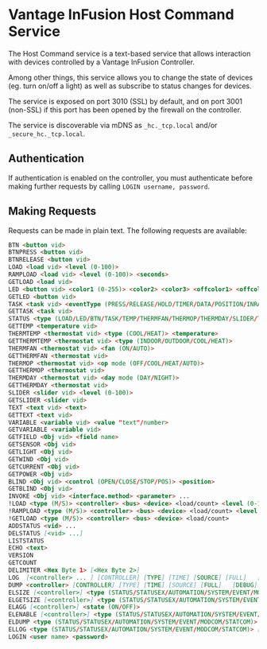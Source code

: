 # Vantage InFusion Host Command Service

The Host Command service is a text-based service that allows interaction with devices
controlled by a Vantage InFusion Controller.

Among other things, this service allows you to change the state of devices
(eg. turn on/off a light) as well as subscribe to status changes for devices.

The service is exposed on port 3010 (SSL) by default, and on port 3001 (non-SSL) if this
port has been opened by the firewall on the controller.

The service is discoverable via mDNS as `_hc._tcp.local` and/or `_secure_hc._tcp.local`.


## Authentication

If authentication is enabled on the controller, you must authenticate before making further
requests by calling `LOGIN username, password`.


## Making Requests

Requests can be made in plain text. The following requests are available:

```markdown
BTN <button vid>
BTNPRESS <button vid>
BTNRELEASE <button vid>
LOAD <load vid> <level (0-100)>
RAMPLOAD <load vid> <level (0-100)> <seconds>
GETLOAD <load vid>
LED <button vid> <color1 (0-255)> <color2> <color3> <offcolor1> <offcolor2 (0-255)> <offcolor3> <blinkrate (FAST/MEDIUM/SLOW/VERYSLOW/OFF)>
GETLED <button vid>
TASK <task vid> <eventType (PRESS/RELEASE/HOLD/TIMER/DATA/POSITION/INRANGE/OUTOFRANGE/TEMPERATURE/DAYMODE/FANMODE/OPERATIONMODE/CONNECT/DISCONNECT/BOOT/LEARN/CANCEL/NONE)>
GETTASK <task vid>
STATUS <type (LOAD/LED/BTN/TASK/TEMP/THERMFAN/THERMOP/THERMDAY/SLIDER/TEXT/VARIABLE/BLIND/PAGE/LEDSTATE/IMAGE/WIND/LIGHT/CURRENT/POWER/ALL/NONE)>
GETTEMP <temperature vid>
THERMTEMP <thermostat vid> <type (COOL/HEAT)> <temperature>
GETTHERMTEMP <thermostat vid> <type (INDOOR/OUTDOOR/COOL/HEAT)>
THERMFAN <thermostat vid> <fan (ON/AUTO)>
GETTHERMFAN <thermostat vid>
THERMOP <thermostat vid> <op mode (OFF/COOL/HEAT/AUTO)>
GETTHERMOP <thermostat vid>
THERMDAY <thermostat vid> <day mode (DAY/NIGHT)>
GETTHERMDAY <thermostat vid>
SLIDER <slider vid> <level (0-100)>
GETSLIDER <slider vid>
TEXT <text vid> <text>
GETTEXT <text vid>
VARIABLE <variable vid> <value "text"/number>
GETVARIABLE <variable vid>
GETFIELD <Obj vid> <field name>
GETSENSOR <Obj vid>
GETLIGHT <Obj vid>
GETWIND <Obj vid>
GETCURRENT <Obj vid>
GETPOWER <Obj vid>
BLIND <Obj vid> <control (OPEN/CLOSE/STOP/POS)> <position>
GETBLIND <Obj vid>
INVOKE <Obj vid> <interface.method> <parameter> ...
!LOAD <type (M/S)> <controller> <bus> <device> <load/count> <level (0-100)>
!RAMPLOAD <type (M/S)> <controller> <bus> <device> <load/count> <level (0-100)> <seconds>
!GETLOAD <type (M/S)> <controller> <bus> <device> <load/count>
ADDSTATUS <vid> ...
DELSTATUS [<vid> ...]
LISTSTATUS
ECHO <text>
VERSION
GETCOUNT
DELIMITER <Hex Byte 1> [<Hex Byte 2>]
LOG  [<controller> ... ] [CONTROLLER] [TYPE] [TIME] [SOURCE] [FULL]   [DEBUG] [DUMP] [INFO] [WARNING] [ERROR] [FATAL] [TASK] [DEVICE] [QUERY] [PROF]
DUMP <controller> [CONTROLLER] [TYPE] [TIME] [SOURCE] [FULL]   [DEBUG] [DUMP] [INFO] [WARNING] [ERROR] [FATAL] [TASK] [DEVICE] [QUERY] [PROF]
ELSIZE [<controller>] <type (STATUS/STATUSEX/AUTOMATION/SYSTEM/EVENT/MODCOM/STATCOM)> <size>
ELGETSIZE [<controller>] <type (STATUS/STATUSEX/AUTOMATION/SYSTEM/EVENT/MODCOM/STATCOM)>
ELAGG [<controller>] <state (ON/OFF)>
ELENABLE [<controller>] <type (STATUS/STATUSEX/AUTOMATION/SYSTEM/EVENT/MODCOM/STATCOM)> <state (ON/OFF)>
ELDUMP <type (STATUS/STATUSEX/AUTOMATION/SYSTEM/EVENT/MODCOM/STATCOM)> [PERCENT] [CONTROLLER] [TIME] [TYPE] [HEX] [FULL] [<filter>]
ELLOG <type (STATUS/STATUSEX/AUTOMATION/SYSTEM/EVENT/MODCOM/STATCOM)> [PERCENT] [CONTROLLER] [TIME] [TYPE] [HEX] [FULL] <state (ON/OFF) [<filter>]
LOGIN <user name> <password>
```